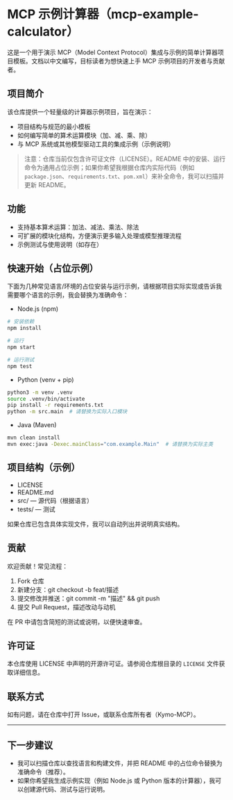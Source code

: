 # MCP 示例计算器（mcp-example-calculator）

这是一个用于演示 MCP（Model Context Protocol）集成与示例的简单计算器项目模板。文档以中文编写，目标读者为想快速上手 MCP 示例项目的开发者与贡献者。

## 项目简介

该仓库提供一个轻量级的计算器示例项目，旨在演示：

- 项目结构与规范的最小模板
- 如何编写简单的算术运算模块（加、减、乘、除）
- 与 MCP 系统或其他模型驱动工具的集成示例（示例说明）

> 注意：仓库当前仅包含许可证文件（LICENSE）。README 中的安装、运行命令为通用占位示例；如果你希望我根据仓库内实际代码（例如 `package.json`、`requirements.txt`、`pom.xml`）来补全命令，我可以扫描并更新 README。

## 功能

- 支持基本算术运算：加法、减法、乘法、除法
- 可扩展的模块化结构，方便演示更多输入处理或模型推理流程
- 示例测试与使用说明（如存在）

## 快速开始（占位示例）

下面为几种常见语言/环境的占位安装与运行示例，请根据项目实际实现或告诉我需要哪个语言的示例，我会替换为准确命令：

- Node.js (npm)

```bash
# 安装依赖
npm install

# 运行
npm start

# 运行测试
npm test
```

- Python (venv + pip)

```bash
python3 -m venv .venv
source .venv/bin/activate
pip install -r requirements.txt
python -m src.main  # 请替换为实际入口模块
```

- Java (Maven)

```bash
mvn clean install
mvn exec:java -Dexec.mainClass="com.example.Main"  # 请替换为实际主类
```

## 项目结构（示例）

- LICENSE
- README.md
- src/    — 源代码（根据语言）
- tests/  — 测试

如果仓库已包含具体实现文件，我可以自动列出并说明真实结构。

## 贡献

欢迎贡献！常见流程：

1. Fork 仓库
2. 新建分支：git checkout -b feat/描述
3. 提交修改并推送：git commit -m "描述" && git push
4. 提交 Pull Request，描述改动与动机

在 PR 中请包含简短的测试或说明，以便快速审查。

## 许可证

本仓库使用 LICENSE 中声明的开源许可证。请参阅仓库根目录的 `LICENSE` 文件获取详细信息。

## 联系方式

如有问题，请在仓库中打开 Issue，或联系仓库所有者（Kymo-MCP）。

---

## 下一步建议

- 我可以扫描仓库以查找语言和构建文件，并把 README 中的占位命令替换为准确命令（推荐）。
- 如果你希望我生成示例实现（例如 Node.js 或 Python 版本的计算器），我可以创建源代码、测试与运行说明。
